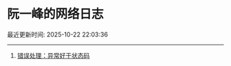 # 阮一峰的网络日志

最近更新时间: 2025-10-22 22:03:36

--- 
1. [错误处理：异常好于状态码](http://www.ruanyifeng.com/blog/2025/10/exception.html) 
